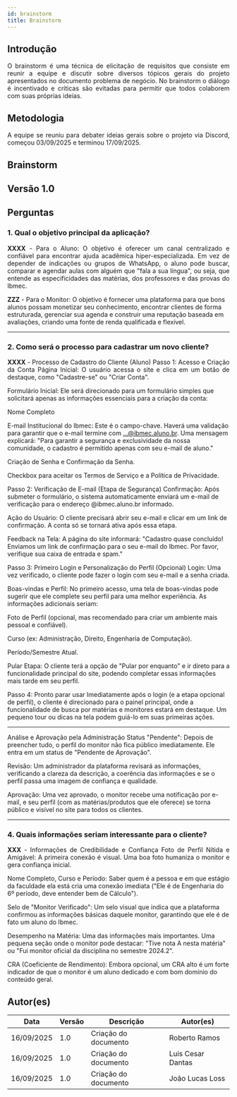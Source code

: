 ```yaml
---
id: brainstorm
title: Brainstorm
---
```

 
## Introdução
<p align = "justify">
O brainstorm é uma técnica de elicitação de requisitos que consiste em reunir a equipe e discutir sobre diversos tópicos gerais do projeto apresentados no documento problema de negócio. No brainstorm o diálogo é incentivado e críticas são evitadas para permitir que todos colaborem com suas próprias ideias.
</p>
 
## Metodologia
<p align = "justify">
A equipe se reuniu para debater ideias gerais sobre o projeto via Discord, começou 03/09/2025 e terminou 17/09/2025. 
</p>
 
## Brainstorm
 
## Versão 1.0
 
## Perguntas
 
### 1. Qual o objetivo principal da aplicação?
 
<p align = "justify">
<b>XXXX</b> - Para o Aluno: O objetivo é oferecer um canal centralizado e confiável para encontrar ajuda acadêmica hiper-especializada. Em vez de depender de indicações ou grupos de WhatsApp, o aluno pode buscar, comparar e agendar aulas com alguém que "fala a sua língua", ou seja, que entende as especificidades das matérias, dos professores e das provas do Ibmec.

</p>
 
<b>ZZZ</b> - Para o Monitor: O objetivo é fornecer uma plataforma para que bons alunos possam monetizar seu conhecimento, encontrar clientes de forma estruturada, gerenciar sua agenda e construir uma reputação baseada em avaliações, criando uma fonte de renda qualificada e flexível.
 

 
---
 
### 2. Como será o processo para cadastrar um novo cliente?
 
<p align = "justify">
<b>XXXX</b> - Processo de Cadastro do Cliente (Aluno)
Passo 1: Acesso e Criação da Conta
Página Inicial: O usuário acessa o site e clica em um botão de destaque, como "Cadastre-se" ou "Criar Conta".

Formulário Inicial: Ele será direcionado para um formulário simples que solicitará apenas as informações essenciais para a criação da conta:

Nome Completo

E-mail Institucional do Ibmec: Este é o campo-chave. Haverá uma validação para garantir que o e-mail termine com ...@ibmec.aluno.br. Uma mensagem explicará: "Para garantir a segurança e exclusividade da nossa comunidade, o cadastro é permitido apenas com seu e-mail de aluno."

Criação de Senha e Confirmação da Senha.

Checkbox para aceitar os Termos de Serviço e a Política de Privacidade.

Passo 2: Verificação de E-mail (Etapa de Segurança)
Confirmação: Após submeter o formulário, o sistema automaticamente enviará um e-mail de verificação para o endereço @ibmec.aluno.br informado.

Ação do Usuário: O cliente precisará abrir seu e-mail e clicar em um link de confirmação. A conta só se tornará ativa após essa etapa.

Feedback na Tela: A página do site informará: "Cadastro quase concluído! Enviamos um link de confirmação para o seu e-mail do Ibmec. Por favor, verifique sua caixa de entrada e spam."

Passo 3: Primeiro Login e Personalização do Perfil (Opcional)
Login: Uma vez verificado, o cliente pode fazer o login com seu e-mail e a senha criada.

Boas-vindas e Perfil: No primeiro acesso, uma tela de boas-vindas pode sugerir que ele complete seu perfil para uma melhor experiência. As informações adicionais seriam:

Foto de Perfil (opcional, mas recomendado para criar um ambiente mais pessoal e confiável).

Curso (ex: Administração, Direito, Engenharia de Computação).

Período/Semestre Atual.

Pular Etapa: O cliente terá a opção de "Pular por enquanto" e ir direto para a funcionalidade principal do site, podendo completar essas informações mais tarde em seu perfil.

Passo 4: Pronto parar usar
Imediatamente após o login (e a etapa opcional de perfil), o cliente é direcionado para o painel principal, onde a funcionalidade de busca por matérias e monitores estará em destaque. Um pequeno tour ou dicas na tela podem guiá-lo em suas primeiras ações.
 
---

Análise e Aprovação pela Administração
Status "Pendente": Depois de preencher tudo, o perfil do monitor não fica público imediatamente. Ele entra em um status de "Pendente de Aprovação".

Revisão: Um administrador da plataforma revisará as informações, verificando a clareza da descrição, a coerência das informações e se o perfil passa uma imagem de confiança e qualidade.

Aprovação: Uma vez aprovado, o monitor recebe uma notificação por e-mail, e seu perfil (com as matérias/produtos que ele oferece) se torna público e visível no site para todos os clientes.
 

 ---


### 4. Quais informações seriam interessante para o cliente?

<p align = "justify">
   <b>XXX</b> - Informações de Credibilidade e Confiança
Foto de Perfil Nítida e Amigável: A primeira conexão é visual. Uma boa foto humaniza o monitor e gera confiança inicial.

Nome Completo, Curso e Período: Saber quem é a pessoa e em que estágio da faculdade ela está cria uma conexão imediata ("Ele é de Engenharia do 6º período, deve entender bem de Cálculo").

Selo de "Monitor Verificado": Um selo visual que indica que a plataforma confirmou as informações básicas daquele monitor, garantindo que ele é de fato um aluno do Ibmec.

Desempenho na Matéria: Uma das informações mais importantes. Uma pequena seção onde o monitor pode destacar: "Tive nota A nesta matéria" ou "Fui monitor oficial da disciplina no semestre 2024.2".

CRA (Coeficiente de Rendimento): Embora opcional, um CRA alto é um forte indicador de que o monitor é um aluno dedicado e com bom domínio do conteúdo geral.
</p>
 

 


 
 
## Autor(es)
| Data | Versão | Descrição | Autor(es) |
| -- | -- | -- | -- |
| 16/09/2025 | 1.0 | Criação do documento |   Roberto Ramos      |
| 16/09/2025 | 1.0 | Criação do documento |   Luis Cesar Dantas  |
| 16/09/2025 | 1.0 | Criação do documento |   João Lucas Loss    |
